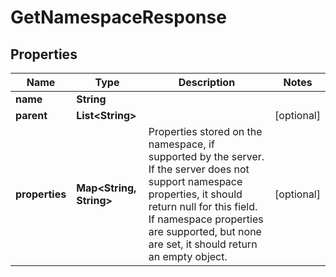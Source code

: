 

# GetNamespaceResponse


## Properties

| Name | Type | Description | Notes |
|------------ | ------------- | ------------- | -------------|
|**name** | **String** |  |  |
|**parent** | **List&lt;String&gt;** |  |  [optional] |
|**properties** | **Map&lt;String, String&gt;** | Properties stored on the namespace, if supported by the server. If the server does not support namespace properties, it should return null for this field. If namespace properties are supported, but none are set, it should return an empty object. |  [optional] |



